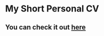 # My Short Personal CV
## You can check it out <a href="https://martiyn.github.io/CV/Martiyn%20Atanasov%20CV.pdf">here</a>
